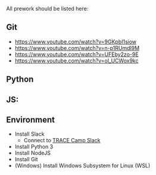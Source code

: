 All prework should be listed here:

## Git
* https://www.youtube.com/watch?v=9GKpbI1siow
* https://www.youtube.com/watch?v=n-p1RUmdl9M
* https://www.youtube.com/watch?v=UFEby2zo-9E
* https://www.youtube.com/watch?v=ol_UCWox9kc

## Python

## JS:

## Environment
* Install Slack
  * Connect to [TRACE Camp Slack](https://join.slack.com/t/tracecamp/shared_invite/enQtNjc1MTUwODIxMjgyLWY0M2EwMjZmZjBmZDNjYzVhYzM5NWYzZTFjNGNlNGUxZDY4YTg1NGJlMGIyMGZmYTUxNTQ4ZGM5OGQ0ZDMyZmY)
* Install Python 3
* Install NodeJS
* Install Git
* (Windows) Install Windows Subsystem for Linux (WSL)
